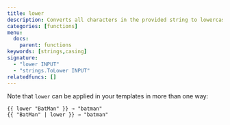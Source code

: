 ```yaml
---
title: lower
description: Converts all characters in the provided string to lowercase.
categories: [functions]
menu:
  docs:
    parent: functions
keywords: [strings,casing]
signature:
  - "lower INPUT"
  - "strings.ToLower INPUT"
relatedfuncs: []
---
```



Note that `lower` can be applied in your templates in more than one way:

```go-html-template
{{ lower "BatMan" }} → "batman"
{{ "BatMan" | lower }} → "batman"
```

